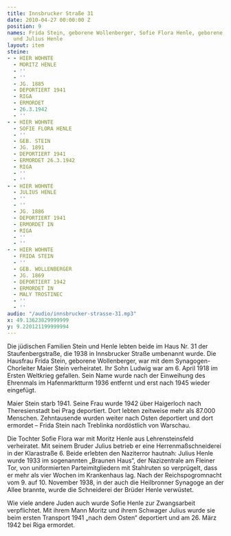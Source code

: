 ```yaml
---
title: Innsbrucker Straße 31
date: 2010-04-27 00:00:00 Z
position: 9
names: Frida Stein, geborene Wollenberger, Sofie Flora Henle, geborene Stein, Moritz
  und Julius Henle
layout: item
steine:
- - HIER WOHNTE
  - MORITZ HENLE
  - ''
  - ''
  - JG. 1885
  - DEPORTIERT 1941
  - RIGA
  - ERMORDET
  - 26.3.1942
  - ''
- - HIER WOHNTE
  - SOFIE FLORA HENLE
  - ''
  - GEB. STEIN
  - JG. 1891
  - DEPORTIERT 1941
  - ERMORDET 26.3.1942
  - RIGA
  - ''
  - ''
- - HIER WOHNTE
  - JULIUS HENLE
  - ''
  - ''
  - JG. 1886
  - DEPORTIERT 1941
  - ERMORDET IN
  - RIGA
  - ''
  - ''
- - HIER WOHNTE
  - FRIDA STEIN
  - ''
  - GEB. WOLLENBERGER
  - JG. 1869
  - DEPORTIERT 1942
  - ERMORDET IN
  - MALY TROSTINEC
  - ''
  - ''
audio: "/audio/innsbrucker-strasse-31.mp3"
x: 49.13623829999999
y: 9.220121199999994
---
```


Die jüdischen Familien Stein und Henle lebten beide im Haus Nr. 31 der Staufenbergstraße, die 1938 in Innsbrucker Straße umbenannt wurde. Die Hausfrau Frida Stein, geborene Wollenberger, war mit dem Synagogen-Chorleiter Maier Stein verheiratet. Ihr Sohn Ludwig war am 6. April 1918 im Ersten Weltkrieg gefallen. Sein Name wurde nach der Einweihung des Ehrenmals im Hafenmarktturm 1936 entfernt und erst nach 1945 wieder eingefügt.

Maier Stein starb 1941. Seine Frau wurde 1942 über Haigerloch nach Theresienstadt bei Prag deportiert. Dort lebten zeitweise mehr als 87.000 Menschen. Zehntausende wurden weiter nach Osten deportiert und dort ermordet – Frida Stein nach Treblinka nordöstlich von Warschau.

Die Tochter Sofie Flora war mit Moritz Henle aus Lehrensteinsfeld verheiratet. Mit seinem Bruder Julius betrieb er eine Herrenmaßschneiderei in der Klarastraße 6. Beide erlebten den Naziterror hautnah: Julius Henle wurde 1933 im sogenannten „Braunen Haus“, der Nazizentrale am Fleiner Tor, von uniformierten Parteimitgliedern mit Stahlruten so verprügelt, dass er mehr als vier Wochen im Krankenhaus lag. Nach der Reichspogromnacht vom 9. auf 10. November 1938, in der auch die Heilbronner Synagoge an der Allee brannte, wurde die Schneiderei der Brüder Henle verwüstet.

Wie viele andere Juden auch wurde Sofie Henle zur Zwangsarbeit verpflichtet. Mit ihrem Mann Moritz und ihrem Schwager Julius wurde sie beim ersten Transport 1941 „nach dem Osten“ deportiert und am 26. März 1942 bei Riga ermordet.